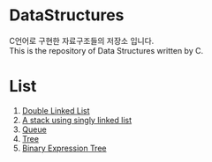 # DataStructures
C언어로 구현한 자료구조들의 저장소 입니다.  
This is the repository of Data Structures written by C.

# List
1. [Double Linked List](./LinkedList.c)
2. [A stack using singly linked list](./Stack.c)
3. [Queue](./Queue.c)
4. [Tree](./Tree.c)
5. [Binary Expression Tree](./BinaryExpressionTree)
